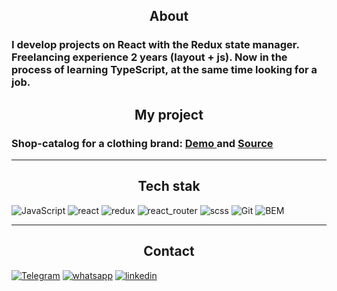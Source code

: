 <h2 align='center'>About</h2>

<h3> I develop projects on React with the Redux state manager. Freelancing experience 2 years (layout + js). Now in the process of learning TypeScript, at the same time looking for a job.</h3>

<h2 align='center'>My project</h2>

<h3>Shop-catalog for a clothing brand: <a target="_blank" href="https://obitski.herokuapp.com/" > Demo </a> and <a target="_blank" href="https://github.com/webtitovdev/obitski-wear" > Source </a></h3>

---

<h2 align='center'>Tech stak</h2>

![JavaScript](https://img.shields.io/badge/JavaScript-111111?style=for-the-badge&logo=JavaScript)
![react](https://img.shields.io/badge/react-111111?style=for-the-badge&logo=React)
![redux](https://img.shields.io/badge/redux_toolkit-111111?style=for-the-badge&logo=Redux)
![react_router](https://img.shields.io/badge/react_router-111111?style=for-the-badge&logo=ReactRouter)
![scss](https://img.shields.io/badge/scss-111111?style=for-the-badge&logo=sass)
![Git](https://img.shields.io/badge/git-111111?style=for-the-badge&logo=git)
![BEM](https://img.shields.io/badge/bem-111111?style=for-the-badge&logo=bem)

---

<h2 align='center'>Contact</h2>

[![Telegram](https://img.shields.io/badge/Telegram-111111?style=for-the-badge&logo=telegram)](https://t.me/webtitovdev)
[![whatsapp](https://img.shields.io/badge/whatsapp-111111?style=for-the-badge&logo=whatsapp)]((https://wa.me/79896375340))
[![linkedin](https://img.shields.io/badge/linkedin-111111?style=for-the-badge&logo=linkedin)]((https://www.linkedin.com/in/webtitovdev/))
